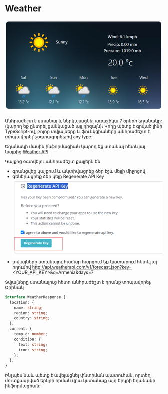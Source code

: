 # Weather

![Weather!](/images/task.png "weather")

Անհրաժեշտ է ստանալ և ներկայացնել առաջիկա 7 օրերի եղանակը: (կարող եք ընտրել ցանկացած այլ դիզայն)։ Կոդը պետք է գրված լինի TypeScript-ով, բոլոր տվյալները և ֆունկցիաները անհրաժեշտ է տիպավորել` չօգտագործելով any type։

Եղանակի մասին ինֆորմացիան կարող եք ստանալ հետևյալ կայքից [Weather API](https://www.weatherapi.com/)

Կայքից օգտվելու անհրաժեշտ քայլերն են

- գրանցվեք կայքում և ակտիվացրեք ձեր էջև մեյլի միջոցով
- գեներացրեք ձեր կեյը Regenerate API Key ![Key!](/images/api-key.png "Key")
- տվյալները ստանալու համար հարցում եք կատարում հետևյալ հղումով http://api.weatherapi.com/v1/forecast.json?key=<YOUR_API_KEY>&q=Armenia&days=7

Տվյալները ստանալուց հետո անհրաժեշտ է դրանք տիպավորել։ Օրինակ

```ts
interface WeatherResponse {
  location: {
    name: string;
    region: string;
    country: string;
  };
  current: {
    temp_c: number;
    condition: {
      text: string;
      icon: string;
    };
  };
}
```

Ինչպես նաև պետք է ավելացնել փնտրման պատուհան, որտեղ մուտքագրված երկրի հիման վրա կստանաք այդ երկրի եղանակի ինֆորմացիան:
